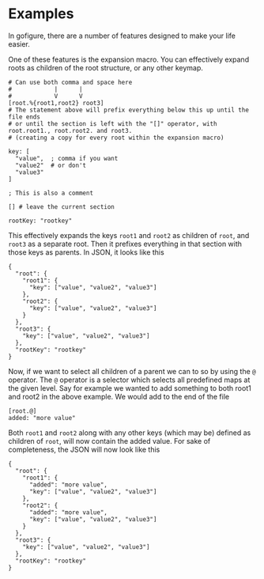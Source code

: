 # Examples
In gofigure, there are a number of features designed to make your life easier.

One of these features is the expansion macro. You can effectively expand roots as children of the root structure, or any other keymap.
```
# Can use both comma and space here
#            |      |
#            V      V
[root.%{root1,root2} root3]
# The statement above will prefix everything below this up until the file ends 
# or until the section is left with the "[]" operator, with root.root1., root.root2. and root3. 
# (creating a copy for every root within the expansion macro)

key: [
  "value",  ; comma if you want
  "value2"  # or don't
  "value3"  
]

; This is also a comment

[] # leave the current section

rootKey: "rootkey"
```
This effectively expands the keys `root1` and `root2` as children of `root`, and `root3` as a separate root. Then it prefixes everything in that section with those keys as parents. In JSON, it looks like this
```
{
  "root": {
    "root1": {
      "key": ["value", "value2", "value3"]
    },
    "root2": {
      "key": ["value", "value2", "value3"]
    }
  },
  "root3": {
    "key": ["value", "value2", "value3"]
  },
  "rootKey": "rootkey"
}
```
Now, if we want to select all children of a parent we can to so by using the `@` operator. The `@` operator is a selector which selects all predefined maps at the given level.
Say for example we wanted to add something to both root1 and root2 in the above example. We would add to the end of the file
```
[root.@]
added: "more value"
```
Both `root1` and `root2` along with any other keys (which may be) defined as children of `root`, will now contain the added value. For sake of completeness, the JSON will now look like this
```
{
  "root": {
    "root1": {
      "added": "more value",
      "key": ["value", "value2", "value3"]
    },
    "root2": {
      "added": "more value",
      "key": ["value", "value2", "value3"]
    }
  },
  "root3": {
    "key": ["value", "value2", "value3"]
  },
  "rootKey": "rootkey"
}
```
